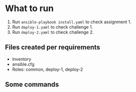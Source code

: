What to run
===========

1. Run `ansible-playbook install.yaml` to check assignment 1.
2. Run `deploy-1.yaml` to check challenge 1.
3. Run `deploy-2.yaml` to check challenge 2.

Files created per requirements
------------------------------
- Inventory
- ansible.cfg
- Roles: common, deploy-1, deploy-2

Some commands
-------------

